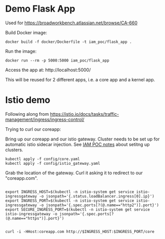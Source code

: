 # Demo Flask App

Used for https://broadworkbench.atlassian.net/browse/CA-660 

Build Docker image:

    docker build -f docker/Dockerfile -t iam_poc/flask_app .

Run the image:

    docker run --rm -p 5000:5000 iam_poc/flask_app

Access the app at: http://localhost:5000/

This will be reused for 2 different apps, i.e. a core app and a kernel app.

# Istio demo

Following along from https://istio.io/docs/tasks/traffic-management/ingress/ingress-control/

Trying to curl our coreapp:

Bring up our coreapp and our istio gateway. Cluster needs to be set up for automatic istio sidecar injection.
See [IAM POC notes](https://docs.google.com/document/d/1Ej51ummRutBXX65ZFnCUn2IBcvMeSgnZEC-V3RzQIFA/) about setitng up clusters.

```
kubectl apply -f config/core.yaml
kubectl apply -f config/istio_gateway.yaml
```

Grab the location of the gateway. Curl it asking it to redirect to our "coreapp.com".

```

export INGRESS_HOST=$(kubectl -n istio-system get service istio-ingressgateway -o jsonpath='{.status.loadBalancer.ingress[0].ip}')
export INGRESS_PORT=$(kubectl -n istio-system get service istio-ingressgateway -o jsonpath='{.spec.ports[?(@.name=="http2")].port}')
export SECURE_INGRESS_PORT=$(kubectl -n istio-system get service istio-ingressgateway -o jsonpath='{.spec.ports[?(@.name=="https")].port}')


curl -i -HHost:coreapp.com http://$INGRESS_HOST:$INGRESS_PORT/core
```
